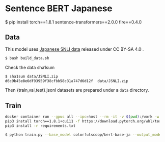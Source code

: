 # Sentence BERT Japanese

$ pip install torch==1.8.1 sentence-transformers==2.0.0 fire==0.4.0

## Data

This model uses [Japanese SNLI data](https://nlp.ist.i.kyoto-u.ac.jp/index.php?%E6%97%A5%E6%9C%AC%E8%AA%9ESNLI%28JSNLI%29%E3%83%87%E3%83%BC%E3%82%BF%E3%82%BB%E3%83%83%E3%83%88) released under CC BY-SA 4.0 .

```sh
$ bash build_data.sh
```

Check the data sha1sum

```sh
$ sha1sum data/JSNLI.zip
d6c9b45e8e6df03959f38cfbb58c31a747d6d12f  data/JSNLI.zip
```

Then {train,val,test}.jsonl datasets are prepared under a `data` directory.

## Train

```sh
docker container run --gpus all --ipc=host --rm -it -v $(pwd):/work -w /work nvidia/cuda:11.1-devel-ubuntu20.04 bash
pip3 install torch==1.8.1+cu111 -f https://download.pytorch.org/whl/torch_stable.html
pip3 install -r requirements.txt
```

```sh
$ python train.py --base_model colorfulscoop/bert-base-ja --output_model model --output_eval eval --train_data data/train.jsonl --valid_data data/valid.jsonl --test_data data/test.jsonl --epochs 1 --evaluation_steps=1000 --batch_size 8
```
